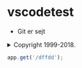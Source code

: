 # vscodetest

* Git er sejt

<details>
  <summary>Copyright 1999-2018.</summary>
  <code><pre>app.get();</pre></code>
</details>

```javascript
app.get('/dffdd');
```
